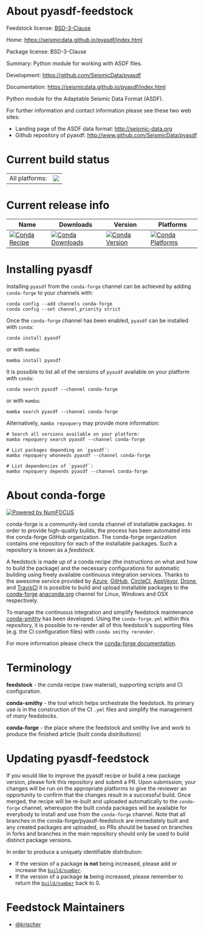 About pyasdf-feedstock
======================

Feedstock license: [BSD-3-Clause](https://github.com/conda-forge/pyasdf-feedstock/blob/main/LICENSE.txt)

Home: https://seismicdata.github.io/pyasdf/index.html

Package license: BSD-3-Clause

Summary: Python module for working with ASDF files.

Development: https://github.com/SeismicData/pyasdf

Documentation: https://seismicdata.github.io/pyasdf/index.html

Python module for the Adaptable Seismic Data Format (ASDF).

For further information and contact information please see these two web sites:

* Landing page of the ASDF data format: http://seismic-data.org
* Github repository of pyasdf: http://www.github.com/SeismicData/pyasdf


Current build status
====================


<table><tr><td>All platforms:</td>
    <td>
      <a href="https://dev.azure.com/conda-forge/feedstock-builds/_build/latest?definitionId=3199&branchName=main">
        <img src="https://dev.azure.com/conda-forge/feedstock-builds/_apis/build/status/pyasdf-feedstock?branchName=main">
      </a>
    </td>
  </tr>
</table>

Current release info
====================

| Name | Downloads | Version | Platforms |
| --- | --- | --- | --- |
| [![Conda Recipe](https://img.shields.io/badge/recipe-pyasdf-green.svg)](https://anaconda.org/conda-forge/pyasdf) | [![Conda Downloads](https://img.shields.io/conda/dn/conda-forge/pyasdf.svg)](https://anaconda.org/conda-forge/pyasdf) | [![Conda Version](https://img.shields.io/conda/vn/conda-forge/pyasdf.svg)](https://anaconda.org/conda-forge/pyasdf) | [![Conda Platforms](https://img.shields.io/conda/pn/conda-forge/pyasdf.svg)](https://anaconda.org/conda-forge/pyasdf) |

Installing pyasdf
=================

Installing `pyasdf` from the `conda-forge` channel can be achieved by adding `conda-forge` to your channels with:

```
conda config --add channels conda-forge
conda config --set channel_priority strict
```

Once the `conda-forge` channel has been enabled, `pyasdf` can be installed with `conda`:

```
conda install pyasdf
```

or with `mamba`:

```
mamba install pyasdf
```

It is possible to list all of the versions of `pyasdf` available on your platform with `conda`:

```
conda search pyasdf --channel conda-forge
```

or with `mamba`:

```
mamba search pyasdf --channel conda-forge
```

Alternatively, `mamba repoquery` may provide more information:

```
# Search all versions available on your platform:
mamba repoquery search pyasdf --channel conda-forge

# List packages depending on `pyasdf`:
mamba repoquery whoneeds pyasdf --channel conda-forge

# List dependencies of `pyasdf`:
mamba repoquery depends pyasdf --channel conda-forge
```


About conda-forge
=================

[![Powered by
NumFOCUS](https://img.shields.io/badge/powered%20by-NumFOCUS-orange.svg?style=flat&colorA=E1523D&colorB=007D8A)](https://numfocus.org)

conda-forge is a community-led conda channel of installable packages.
In order to provide high-quality builds, the process has been automated into the
conda-forge GitHub organization. The conda-forge organization contains one repository
for each of the installable packages. Such a repository is known as a *feedstock*.

A feedstock is made up of a conda recipe (the instructions on what and how to build
the package) and the necessary configurations for automatic building using freely
available continuous integration services. Thanks to the awesome service provided by
[Azure](https://azure.microsoft.com/en-us/services/devops/), [GitHub](https://github.com/),
[CircleCI](https://circleci.com/), [AppVeyor](https://www.appveyor.com/),
[Drone](https://cloud.drone.io/welcome), and [TravisCI](https://travis-ci.com/)
it is possible to build and upload installable packages to the
[conda-forge](https://anaconda.org/conda-forge) [anaconda.org](https://anaconda.org/)
channel for Linux, Windows and OSX respectively.

To manage the continuous integration and simplify feedstock maintenance
[conda-smithy](https://github.com/conda-forge/conda-smithy) has been developed.
Using the ``conda-forge.yml`` within this repository, it is possible to re-render all of
this feedstock's supporting files (e.g. the CI configuration files) with ``conda smithy rerender``.

For more information please check the [conda-forge documentation](https://conda-forge.org/docs/).

Terminology
===========

**feedstock** - the conda recipe (raw material), supporting scripts and CI configuration.

**conda-smithy** - the tool which helps orchestrate the feedstock.
                   Its primary use is in the construction of the CI ``.yml`` files
                   and simplify the management of *many* feedstocks.

**conda-forge** - the place where the feedstock and smithy live and work to
                  produce the finished article (built conda distributions)


Updating pyasdf-feedstock
=========================

If you would like to improve the pyasdf recipe or build a new
package version, please fork this repository and submit a PR. Upon submission,
your changes will be run on the appropriate platforms to give the reviewer an
opportunity to confirm that the changes result in a successful build. Once
merged, the recipe will be re-built and uploaded automatically to the
`conda-forge` channel, whereupon the built conda packages will be available for
everybody to install and use from the `conda-forge` channel.
Note that all branches in the conda-forge/pyasdf-feedstock are
immediately built and any created packages are uploaded, so PRs should be based
on branches in forks and branches in the main repository should only be used to
build distinct package versions.

In order to produce a uniquely identifiable distribution:
 * If the version of a package **is not** being increased, please add or increase
   the [``build/number``](https://docs.conda.io/projects/conda-build/en/latest/resources/define-metadata.html#build-number-and-string).
 * If the version of a package **is** being increased, please remember to return
   the [``build/number``](https://docs.conda.io/projects/conda-build/en/latest/resources/define-metadata.html#build-number-and-string)
   back to 0.

Feedstock Maintainers
=====================

* [@krischer](https://github.com/krischer/)

